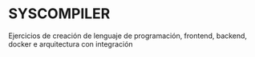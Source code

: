 # SYSCOMPILER
Ejercicios de creación de lenguaje de programación, frontend, backend, docker e arquitectura con integración

